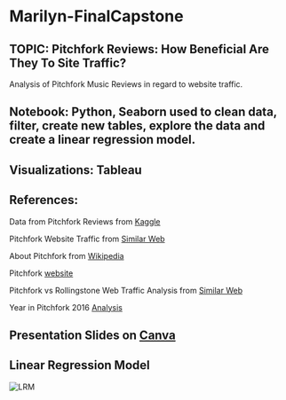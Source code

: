 # Marilyn-FinalCapstone

## TOPIC: Pitchfork Reviews: How Beneficial Are They To Site Traffic?
Analysis of Pitchfork Music Reviews in regard to website traffic. 

## Notebook: Python, Seaborn used to clean data, filter, create new tables, explore the data and create a linear regression model. 

## Visualizations: Tableau 

## References: 

Data from Pitchfork Reviews from [Kaggle](https://www.kaggle.com/nolanbconaway/pitchfork-data?select=database.sqlite)

Pitchfork Website Traffic from [Similar Web](https://www.similarweb.com/website/pitchfork.com/)

About Pitchfork from [Wikipedia](https://en.wikipedia.org/wiki/Pitchfork_(website))

Pitchfork [website](https://pitchfork.com/masthead/)

Pitchfork vs Rollingstone Web Traffic Analysis from [Similar Web](https://www.similarweb.com/website/pitchfork.com?competitors=rollingstone.com)

Year in Pitchfork 2016 [Analysis](https://imgur.com/a/MNMwn)


## Presentation Slides on [Canva](https://www.canva.com/design/DAEIXIiv3wI/ssCXK1KZqVOh5lXHZn6b4A/view?utm_content=DAEIXIiv3wI&utm_campaign=designshare&utm_medium=link&utm_source=publishsharelink)

## Linear Regression Model 
![LRM](https://lh3.googleusercontent.com/gKWOXr2kRZK56Cpy2jZ0J5U2JncsPEVRIV9EeoyKpfzaM88IVMZ71JcHaNbuzchcIA08QgAAPrmsLaKHsuvC1UfEA7-lS5WSmmDu2i6mm11gQtGYarHDibCegcgEsdYjKg75GSV4SGCmB2W2tCWUrNrLlwr0KNYmOB_1j9qeoVIzDTbr8qBCNpaBSzL5c9EPgKSr4_mPWXHnkJZnABcx8ZopCQh9nfoWzeLmCBsgyt6ZN6wxbC6rZzzPh3IW7gGyRu6kSD6PVyXqTEdgWCPXZYOZoVMIEtZTAwXRzRIyPUKcDs-JnI80yKzSX06wwJ0fXPcHtYw5b7SRJaoTFaIOWySuYMVGX20PdlYo2X4msGwtvkmpjJeqhqGjCkyysCrDnpy2x1WlwZT99Hfm1tO6xCsLpgVXLHWbPqXONtciuvflEeI4LX_9CuTWtlGhlr4Z8IImZNb6J0P4Bdl4uGxGdSbPgCt2vptwS5eMYk3lQJrUkHas6aLiPfsmyV35TEQ5GqX2kz00LkJu1MhUdBwirBeWBGpLMs6_IQX-fi5CcZUouPM-NDm1NfpmbHd-pvpUZ0dYCH9isLNUnHQLC1vlzIBH6Uz8hJ3yN3FBPoOmUeXCryaNik9c8ck9p-NmqxJqKxMib7EMMnqJgnAMghICNodm9ONpqhe6V0beMHFWeRQyvIfpyDUz5WQa99wz=w415-h598-no?authuser=0)

